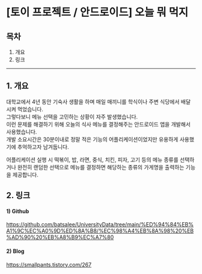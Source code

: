 # \[토이 프로젝트 / 안드로이드\] 오늘 뭐 먹지

## 목차

1. 개요
2. 링크

---
## 1. 개요

대학교에서 4년 동안 기숙사 생활을 하며 매일 매끼니를 학식이나 주변 식당에서 배달 시켜 먹었습니다.  
그렇다보니 메뉴 선택을 고민하는 상황이 자주 발생했습니다.  
이런 문제를 해결하기 위해 오늘의 식사 메뉴를 결정해주는 안드로이드 앱을 개발해서 사용했습니다.  
개발 소요시간은 30분이내로 정말 적은 기능의 어플리케이션이었지만 유용하게 사용했기에 추억하고자 남겨둡니다.  

어플리케이션 실행 시 떡볶이, 밥, 라면, 중식, 치킨, 피자, 고기 등의 메뉴 종류를 선택하거나 완전히 랜덤한 선택으로 메뉴를 결정하면 해당하는 종류의 가게명을 출력하는 기능을 제공합니다.  


## 2. 링크

#### 1) Github
https://github.com/batsalee/UniversityData/tree/main/%ED%94%84%EB%A1%9C%EC%A0%9D%ED%8A%B8/%EC%98%A4%EB%8A%98%20%EB%AD%90%20%EB%A8%B9%EC%A7%80

#### 2) Blog
https://smallpants.tistory.com/267